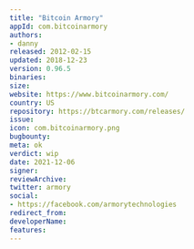 ```yaml
---
title: "Bitcoin Armory"
appId: com.bitcoinarmory
authors:
- danny
released: 2012-02-15
updated: 2018-12-23
version: 0.96.5
binaries:
size:
website: https://www.bitcoinarmory.com/
country: US
repository: https://btcarmory.com/releases/
issue:
icon: com.bitcoinarmory.png
bugbounty: 
meta: ok
verdict: wip
date: 2021-12-06
signer:
reviewArchive:
twitter: armory
social:
- https://facebook.com/armorytechnologies
redirect_from:
developerName:
features: 
---
```


